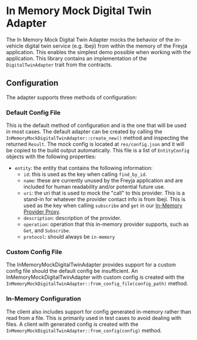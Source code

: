 # In Memory Mock Digital Twin Adapter

The In Memory Mock Digital Twin Adapter mocks the behavior of the in-vehicle digital twin service (e.g. Ibeji) from within the memory of the Freyja application. This enables the simplest demo possible when working with the application. This library contains an implementation of the `DigitalTwinAdapter` trait from the contracts.

## Configuration

The adapter supports three methods of configuration:

### Default Config File

This is the default method of configuration and is the one that will be used in most cases. The default adapter can be created by calling the `InMemoryMockDigitalTwinAdapter::create_new()` method and inspecting the returned `Result`. The mock config is located at `res/config.json` and it will be copied to the build output automatically. This file is a list of `EntityConfig` objects with the following properties:

- `entity`: the entity that contains the following information:
  - `id`: this is used as the key when calling `find_by_id`.
  - `name`: these are currently unused by the Freyja application and are included for human readability and/or potential future use.
  - `uri`: the uri that is used to mock the "call" to this provider. This is a stand-in for whatever the provider contact info is from Ibeji. This is used as the key when calling `subscribe` and `get` in our [In-Memory Provider Proxy](../../provider_proxies/in_memory_mock_provider_proxy/).
  - `description`: description of the provider.
  - `operation`: operation that this in-memory provider supports, such as `Get`, and `Subscribe`.
  - `protocol`: should always be `in-memory`

### Custom Config File

The InMemoryMockDigitalTwinAdapter provides support for a custom config file should the default config be insufficient. An InMemoryMockDigitalTwinAdapter with custom config is created with the `InMemoryMockDigitalTwinAdapter::from_config_file(config_path)` method.

### In-Memory Configuration

The client also includes support for config generated in-memory rather than read from a file. This is primarily used in test cases to avoid dealing with files. A client with generated config is created with the `InMemoryMockDigitalTwinAdapter::from_config(config)` method.
